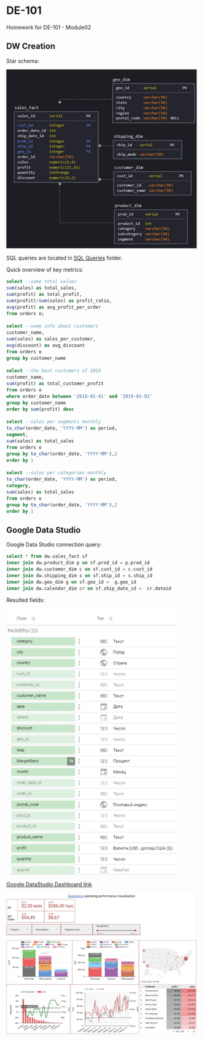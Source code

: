 # DE-101
Homework for DE-101 - Module02

## DW Creation

Star schema:

![img](https://github.com/RaymanYYY/DE-101/blob/master/Module-02/jpg/star_schema.jpg)


SQL queries are located in [SQL Queries](https://github.com/RaymanYYY/DE-101/tree/master/Module-02/SQL%20Queries) folder.

Quick overview of key metrics:

```sql
select --some total values
sum(sales) as total_sales,
sum(profit) as total_profit,
sum(profit)/sum(sales) as profit_ratio,
avg(profit) as avg_profit_per_order
from orders o;

select --some info about customers
customer_name, 
sum(sales) as sales_per_customer,
avg(discount) as avg_discount
from orders o
group by customer_name

select --the best customers of 2018
customer_name, 
sum(profit) as total_customer_profit
from orders o
where order_date between '2018-01-01' and '2019-01-01'
group by customer_name
order by sum(profit) desc 

select --sales per segments monthly
to_char(order_date, 'YYYY-MM') as period,
segment,
sum(sales) as total_sales
from orders o 
group by to_char(order_date, 'YYYY-MM'),2
order by 1

select --sales per categories monthly
to_char(order_date, 'YYYY-MM') as period,
category,
sum(sales) as total_sales
from orders o 
group by to_char(order_date, 'YYYY-MM'),2
order by 1
```

## Google Data Studio

Google Data Studio connection query:

```sql
select * from dw.sales_fact sf
inner join dw.product_dim p on sf.prod_id = p.prod_id
inner join dw.customer_dim c on sf.cust_id = c.cust_id
inner join dw.shipping_dim s on sf.ship_id = s.ship_id
inner join dw.geo_dim g on sf.geo_id =  g.geo_id
inner join dw.calendar_dim cr on sf.ship_date_id =  cr.dateid 
```

Resulted fields:

![img](https://github.com/RaymanYYY/DE-101/blob/master/Module-02/jpg/GDS_fields.jpg)

[Google DataStudio Dashboard link](https://datastudio.google.com/reporting/1d9bf4c5-ca86-41c7-a7a3-f07c3b198b2c)

![img](https://github.com/RaymanYYY/DE-101/blob/master/Module-02/jpg/GDS_dashboard.jpg)

